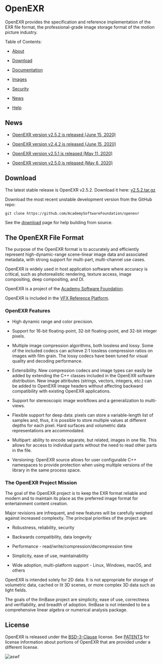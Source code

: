 # OpenEXR

OpenEXR provides the specification and reference implementation of the
EXR file format, the professional-grade image storage format of the
motion picture industry.

Table of Contents:

* [About](about.md)

* [Download](download.md)

* [Documentation](documentation.md)

* [Images](images.md)

* [Security](security.md)

* [News](news.md)

* [Help](help.md)

## News

* [OpenEXR version v2.5.2 is released (June 15, 2020)](news.md#june-15-2020---openexr-version-v252-is-released)

* [OpenEXR version v2.4.2 is released (June 15, 2020)](news.md#june-15-2020---openexr-version-v242-is-released)

* [OpenEXR version v2.5.1 is released (May 11, 2020)](news.md#may-11-2020---openexr-version-v251-is-released)

* [OpenEXR version v2.5.0 is released (May 6, 2020)](https://github.com/cary-ilm/seabeepea/blob/master/website/news.md#may-6-2020---openexr-version-v250-is-released)

## Download

The latest stable release is OpenEXR v2.5.2. Download it here:
[v2.5.2.tar.gz](https://github.com/AcademySoftwareFoundation/openexr/archive/v2.5.2.tar.gz)

Download the most recent unstable development version from the GitHub
repo:

    git clone https://github.com/AcademySoftwareFoundation/openexr

See the [download](download.md) page for help building from source.

## The OpenEXR File Format

The purpose of the OpenEXR format is to accurately and efficiently represent
high-dynamic-range scene-linear image data and associated metadata,
with strong support for multi-part, multi-channel use cases.

OpenEXR is widely used in host application software where accuracy is
critical, such as photorealistic rendering, texture access, image
compositing, deep compositing, and DI.

OpenEXR is a project of the [Academy Software
Foundation](https://www.aswf.io).

OpenEXR is included in the [VFX Reference
Platform](https://vfxplatform.com).

### OpenEXR Features

* High dynamic range and color precision.

* Support for 16-bit floating-point, 32-bit floating-point, and
  32-bit integer pixels.

* Multiple image compression algorithms, both lossless and lossy. Some of
  the included codecs can achieve 2:1 lossless compression ratios on images
  with film grain.  The lossy codecs have been tuned for visual quality and
  decoding performance.

* Extensibility. New compression codecs and image types can easily be added
  by extending the C++ classes included in the OpenEXR software distribution.
  New image attributes (strings, vectors, integers, etc.) can be added to
  OpenEXR image headers without affecting backward compatibility with
  existing OpenEXR applications. 

* Support for stereoscopic image workflows and a generalization
  to multi-views.

* Flexible support for deep data: pixels can store a variable-length list
  of samples and, thus, it is possible to store multiple values at different
  depths for each pixel. Hard surfaces and volumetric data representations
  are accommodated.

* Multipart: ability to encode separate, but related, images in one file.
  This allows for access to individual parts without the need to read other
  parts in the file.

* Versioning: OpenEXR source allows for user configurable C++
  namespaces to provide protection when using multiple versions of the
  library in the same process space.

### The OpenEXR Project Mission

The goal of the OpenEXR project is to keep the EXR format reliable and
modern and to maintain its place as the preferred image format for
entertainment content creation. 

Major revisions are infrequent, and new features will be carefully
weighed against increased complexity.  The principal priorities of the
project are:

* Robustness, reliability, security

* Backwards compatibility, data longevity

* Performance - read/write/compression/decompression time

* Simplicity, ease of use, maintainability

* Wide adoption, multi-platform support - Linux, Windows, macOS, and others

OpenEXR is intended solely for 2D data. It is not appropriate for
storage of volumetric data, cached or lit 3D scenes, or more complex
3D data such as light fields.

The goals of the IlmBase project are simplicity, ease of use,
correctness and verifiability, and breadth of adoption. IlmBase is not
intended to be a comprehensive linear algebra or numerical analysis
package.

## License

OpenEXR is released under the [BSD-3-Clause](LICENSE) license. See
[PATENTS](OpenEXR/PATENTS) for license information about portions of
OpenEXR that are provided under a different license.

![aswf](/ASWF/images/aswf.png)
